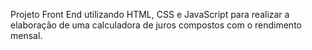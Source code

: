 Projeto Front End utilizando HTML, CSS e JavaScript para realizar a elaboração de uma calculadora de juros compostos com o rendimento mensal.
